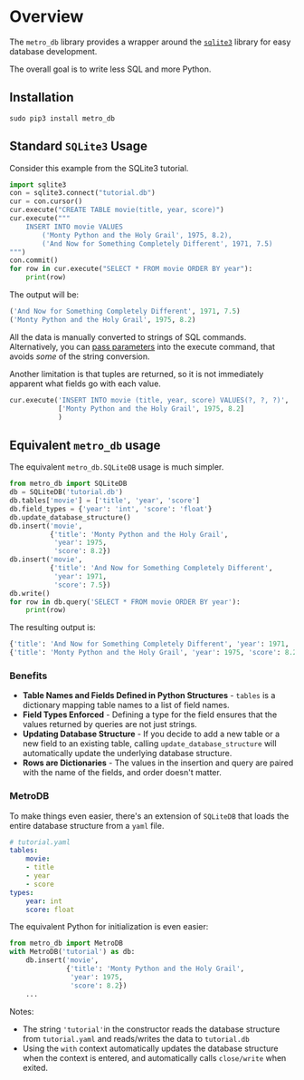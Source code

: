 # Overview

The `metro_db` library provides a wrapper around the [`sqlite3`](https://docs.python.org/3/library/sqlite3.html) library for easy database development.

The overall goal is to write less SQL and more Python.

## Installation

```
sudo pip3 install metro_db
```


## Standard `SQLite3` Usage
Consider this example from the SQLite3 tutorial.

```python
import sqlite3
con = sqlite3.connect("tutorial.db")
cur = con.cursor()
cur.execute("CREATE TABLE movie(title, year, score)")
cur.execute("""
    INSERT INTO movie VALUES
        ('Monty Python and the Holy Grail', 1975, 8.2),
        ('And Now for Something Completely Different', 1971, 7.5)
""")
con.commit()
for row in cur.execute("SELECT * FROM movie ORDER BY year"):
    print(row)
```

The output will be:

```python
('And Now for Something Completely Different', 1971, 7.5)
('Monty Python and the Holy Grail', 1975, 8.2)
```

All the data is manually converted to strings of SQL commands. Alternatively, you can [pass parameters](https://docs.python.org/3/library/sqlite3.html#sqlite3.Cursor.execute) into the execute command, that avoids *some* of the string conversion.

Another limitation is that tuples are returned, so it is not immediately apparent what fields go with each value.

```python
cur.execute('INSERT INTO movie (title, year, score) VALUES(?, ?, ?)',
            ['Monty Python and the Holy Grail', 1975, 8.2]
            )
```

## Equivalent `metro_db` usage
The equivalent `metro_db.SQLiteDB` usage is much simpler.

```python
from metro_db import SQLiteDB
db = SQLiteDB('tutorial.db')
db.tables['movie'] = ['title', 'year', 'score']
db.field_types = {'year': 'int', 'score': 'float'}
db.update_database_structure()
db.insert('movie',
          {'title': 'Monty Python and the Holy Grail',
           'year': 1975,
           'score': 8.2})
db.insert('movie',
          {'title': 'And Now for Something Completely Different',
           'year': 1971,
           'score': 7.5})
db.write()
for row in db.query('SELECT * FROM movie ORDER BY year'):
    print(row)
```

The resulting output is:
```python
{'title': 'And Now for Something Completely Different', 'year': 1971, 'score': 7.5}
{'title': 'Monty Python and the Holy Grail', 'year': 1975, 'score': 8.2}
```

### Benefits
 * **Table Names and Fields Defined in Python Structures** - `tables` is a dictionary mapping table names to a list of field names.
 * **Field Types Enforced** - Defining a type for the field ensures that the values returned by queries are not just strings.
 * **Updating Database Structure** - If you decide to add a new table or a new field to an existing table, calling `update_database_structure` will automatically update the underlying database structure.
 * **Rows are Dictionaries** - The values in the insertion and query are paired with the name of the fields, and order doesn't matter.

### MetroDB
To make things even easier, there's an extension of `SQLiteDB` that loads the entire database structure from a `yaml` file.


```yaml
# tutorial.yaml
tables:
    movie:
    - title
    - year
    - score
types:
    year: int
    score: float
```

The equivalent Python for initialization is even easier:

```python
from metro_db import MetroDB
with MetroDB('tutorial') as db:
    db.insert('movie',
              {'title': 'Monty Python and the Holy Grail',
               'year': 1975,
               'score': 8.2})
    ...
```

Notes:
 * The string `'tutorial'`in the constructor reads the database structure from `tutorial.yaml` and reads/writes the data to `tutorial.db`
 * Using the `with` context automatically updates the database structure when the context is entered, and automatically calls `close/write` when exited.
